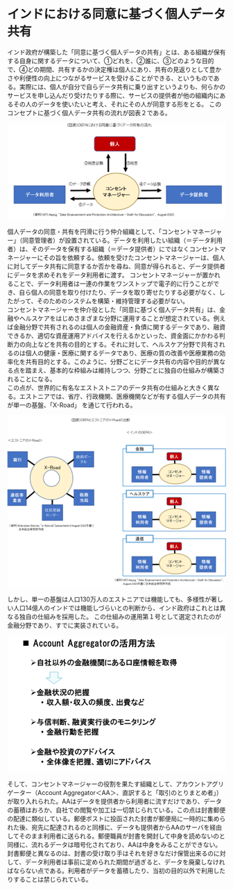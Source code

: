 # インドにおける同意に基づく個人データ共有

インド政府が構築した「同意に基づく個人データの共有」とは、ある組織が保有する自身に関するデータについて、①どれを、②誰に、③どのような目的で、④どの期間、共有するかの決定権は個人にあり、共有の見返りとして豊かさや利便性の向上につながるサービスを受けることができる、というものである。実際には、個人が自分で自らデータ共有に乗り出すというよりも、何らかのサービスを申し込んだり受けたりする際に、サービスの提供者が他の組織内にあるその人のデータを使いたいと考え、それにその人が同意する形をとる。
このコンセプトに基づく個人データ共有の流れが図表２である。

<div style="page-break-after: always;"></div>

![](../images/IndiaStack-レイヤー3Data-DEPA図.png)

<div style="page-break-after: always;"></div>

個人データの同意・共有を円滑に行う仲介組織として、「コンセントマネージャー」（同意管理者）が設置されている。データを利用したい組織（＝データ利用者）は、そのデータを保有する組織（＝データ提供者）にではなくコンセントマネージャーにその旨を依頼する。依頼を受けたコンセントマネージャーは、個人に対してデータ共有に同意するか否かを尋ね、同意が得られると、データ提供者にデータを求めそれをデータ利用者に渡す。
コンセントマネージャーが置かれることで、データ利用者は一連の作業をワンストップで電子的に行うことができ、自ら個人の同意を取り付けたり、データを取り寄せたりする必要がなく、したがって、そのためのシステムを構築・維持管理する必要がない。
<BR>
コンセントマネージャーを仲介役とした「同意に基づく個人データ共有」は、金融やヘルスケアをはじめさまざまな分野に運用することが想定されている。例えば金融分野で共有されるのは個人の金融資産・負債に関するデータであり、融資できるか、適切な資産運用アドバイスを行えるかといった、資金面にかかわる判断力の向上などを共有の目的とする。それに対して、ヘルスケア分野で共有されるのは個人の健康・医療に関するデータであり、医療の質の改善や医療業務の効率化を共有目的とする。このように、分野ごとにデータ共有の内容や目的が異なる点を踏まえ、基本的な枠組みは維持しつつ、分野ごとに独自の仕組みが構築されることになる。
<BR>
この点が、世界的に有名なエストストニアのデータ共有の仕組みと大きく異なる。エストニアでは、省庁、行政機関、医療機関などが有する個人データの共有が単一の基盤、「X-Road」 を通じて行われる。

<div style="page-break-after: always;"></div>

![](../images/IndiaStack-レイヤー3Data-DEPA分野ごとに運用.png)

<div style="page-break-after: always;"></div>

しかし、単一の基盤は人口130万人のエストニアでは機能しても、多様性が著しい人口14億人のインドでは機能しづらいとの判断から、インド政府はこれとは異なる独自の仕組みを採用した。
この仕組みの運用第１号として選定されたのが金融分野であり、すでに実装されている。

![](../images/IndiaStack-レイヤー3Data-AccountAggregatorの活用.png)

<div style="page-break-after: always;"></div>

そして、コンセントマネージャーの役割を果たす組織として、アカウントアグリゲーター（Account Aggregator＜AA＞、直訳すると「取引のとりまとめ者」）が取り入れられた。AAはデータを提供者から利用者に流すだけであり、データの蓄積はおろか、自社での閲覧や加工は一切禁じられている。この点は封書郵便の配達に類似している。郵便ポストに投函された封書が郵便局に一時的に集められた後、宛先に配達されるのと同様に、データも提供者からAAのサーバを経由してそのまま利用者に送られる。郵便職員が封書を開封して中身を読めないのと同様に、流れるデータは暗号化されており、AAは中身をみることができない。
封書郵便と異なるのは、封書の受け取り手はそれを好きなだけ保管出来るのに対して、データ利用者は事前に定められた期間が過ぎると、データを廃棄しなければならない点である。利用者がデータを蓄積したり、当初の目的以外で利用したりすることは禁じられている。
